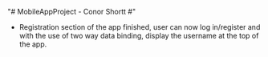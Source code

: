 "# MobileAppProject - Conor Shortt #" 

- 	Registration section of the app finished, user can now log in/register and with the use of two way data binding,
	display the username at the top of the app.